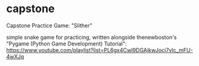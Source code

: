 # capstone
Capstone Practice Game: "Slither" 

simple snake game for practicing, written alongside thenewboston's "Pygame (Python Game Development) Tutorial": https://www.youtube.com/playlist?list=PL6gx4Cwl9DGAjkwJocj7vlc_mFU-4wXJq
